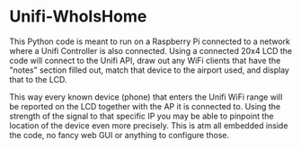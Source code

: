 # Unifi-WhoIsHome

This Python code is meant to run on a Raspberry Pi connected to a network where a Unifi Controller is also connected. Using a connected 20x4 LCD the code will connect to the Unifi API, draw out any WiFi clients that have the "notes" section filled out, match that device to the airport used, and display that to the LCD.

This way every known device (phone) that enters the Unifi WiFi range will be reported on the LCD together with the AP it is connected to. Using the strength of the signal to that specific IP you may be able to pinpoint the location of the device even more precisely. This is atm all embedded inside the code, no fancy web GUI or anything to configure those. 
